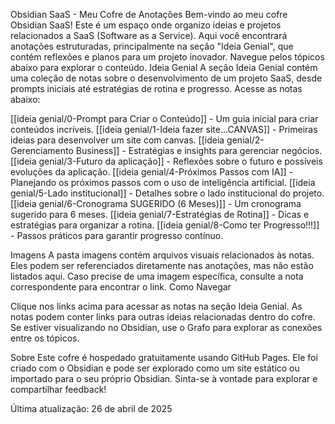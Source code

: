 Obsidian SaaS - Meu Cofre de Anotações
Bem-vindo ao meu cofre Obsidian SaaS! Este é um espaço onde organizo ideias e projetos relacionados a SaaS (Software as a Service). Aqui você encontrará anotações estruturadas, principalmente na seção "Ideia Genial", que contém reflexões e planos para um projeto inovador. Navegue pelos tópicos abaixo para explorar o conteúdo.
Ideia Genial
A seção Ideia Genial contém uma coleção de notas sobre o desenvolvimento de um projeto SaaS, desde prompts iniciais até estratégias de rotina e progresso. Acesse as notas abaixo:

[[ideia genial/0-Prompt para Criar o Conteúdo]] - Um guia inicial para criar conteúdos incríveis.
[[ideia genial/1-Ideia fazer site...CANVAS]] - Primeiras ideias para desenvolver um site com canvas.
[[ideia genial/2-Gerenciamento Business]] - Estratégias e insights para gerenciar negócios.
[[ideia genial/3-Futuro da aplicação]] - Reflexões sobre o futuro e possíveis evoluções da aplicação.
[[ideia genial/4-Próximos Passos com IA]] - Planejando os próximos passos com o uso de inteligência artificial.
[[ideia genial/5-Lado institucional]] - Detalhes sobre o lado institucional do projeto.
[[ideia genial/6-Cronograma SUGERIDO (6 Meses)]] - Um cronograma sugerido para 6 meses.
[[ideia genial/7-Estratégias de Rotina]] - Dicas e estratégias para organizar a rotina.
[[ideia genial/8-Como ter Progresso!!!]] - Passos práticos para garantir progresso contínuo.

Imagens
A pasta imagens contém arquivos visuais relacionados às notas. Eles podem ser referenciados diretamente nas anotações, mas não estão listados aqui. Caso precise de uma imagem específica, consulte a nota correspondente para encontrar o link.
Como Navegar

Clique nos links acima para acessar as notas na seção Ideia Genial.
As notas podem conter links para outras ideias relacionadas dentro do cofre.
Se estiver visualizando no Obsidian, use o Grafo para explorar as conexões entre os tópicos.

Sobre
Este cofre é hospedado gratuitamente usando GitHub Pages. Ele foi criado com o Obsidian e pode ser explorado como um site estático ou importado para o seu próprio Obsidian. Sinta-se à vontade para explorar e compartilhar feedback!

Última atualização: 26 de abril de 2025
